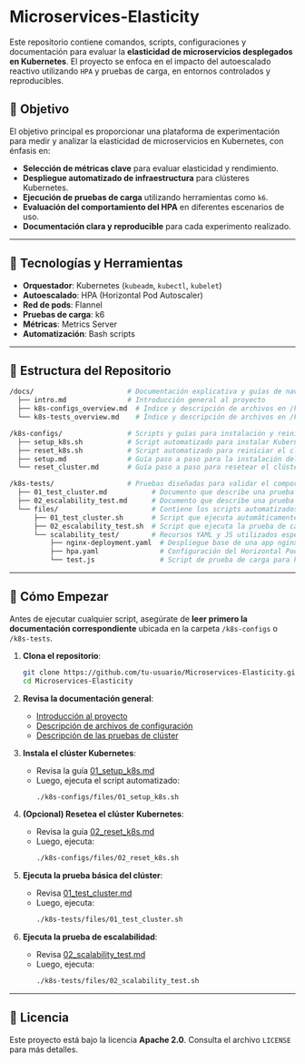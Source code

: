 # Microservices-Elasticity

Este repositorio contiene comandos, scripts, configuraciones y documentación para evaluar la **elasticidad de microservicios desplegados en Kubernetes**. El proyecto se enfoca en el impacto del autoescalado reactivo utilizando `HPA` y pruebas de carga, en entornos controlados y reproducibles.

## 📌 Objetivo

El objetivo principal es proporcionar una plataforma de experimentación para medir y analizar la elasticidad de microservicios en Kubernetes, con énfasis en:

- **Selección de métricas clave** para evaluar elasticidad y rendimiento.
- **Despliegue automatizado de infraestructura** para clústeres Kubernetes.
- **Ejecución de pruebas de carga** utilizando herramientas como `k6`.
- **Evaluación del comportamiento del HPA** en diferentes escenarios de uso.
- **Documentación clara y reproducible** para cada experimento realizado.

---

## 🔧 Tecnologías y Herramientas

- **Orquestador**: Kubernetes (`kubeadm`, `kubectl`, `kubelet`)
- **Autoescalado**: HPA (Horizontal Pod Autoscaler)
- **Red de pods**: Flannel
- **Pruebas de carga**: k6
- **Métricas**: Metrics Server
- **Automatización**: Bash scripts

---

## 📂 Estructura del Repositorio

```bash
/docs/                       # Documentación explicativa y guías de navegación
  ├── intro.md               # Introducción general al proyecto
  ├── k8s-configs_overview.md  # Índice y descripción de archivos en /k8s-configs
  └── k8s-tests_overview.md    # Índice y descripción de archivos en /k8s-tests

/k8s-configs/                # Scripts y guías para instalación y reinicio del clúster
  ├── setup_k8s.sh           # Script automatizado para instalar Kubernetes + Metrics Server
  ├── reset_k8s.sh           # Script automatizado para reiniciar el clúster
  ├── setup.md               # Guía paso a paso para la instalación del clúster
  └── reset_cluster.md       # Guía paso a paso para resetear el clúster

/k8s-tests/                  # Pruebas diseñadas para validar el comportamiento del clúster
  ├── 01_test_cluster.md           # Documento que describe una prueba básica de funcionamiento del clúster con nginx y HPA
  ├── 02_escalability_test.md      # Documento que describe una prueba de escalabilidad con carga generada por k6 y monitoreo de HPA
  └── files/                       # Contiene los scripts automatizados y recursos necesarios para las pruebas
      ├── 01_test_cluster.sh       # Script que ejecuta automáticamente la prueba de despliegue, servicio y autoescalado
      ├── 02_escalability_test.sh  # Script que ejecuta la prueba de carga con k6 y monitorea el escalado de pods
      └── scalability_test/        # Recursos YAML y JS utilizados específicamente en la prueba de escalabilidad
          ├── nginx-deployment.yaml  # Despliegue base de una app nginx con límites de CPU definidos
          ├── hpa.yaml               # Configuración del Horizontal Pod Autoscaler para el despliegue nginx
          └── test.js                # Script de prueba de carga para k6, con etapas de aumento y reducción de tráfico

```

---

## 🚀 Cómo Empezar

Antes de ejecutar cualquier script, asegúrate de **leer primero la documentación correspondiente** ubicada en la carpeta `/k8s-configs` o `/k8s-tests`.

1. **Clona el repositorio**:
   ```bash
   git clone https://github.com/tu-usuario/Microservices-Elasticity.git
   cd Microservices-Elasticity
   ```

2. **Revisa la documentación general**:
   - [Introducción al proyecto](docs/intro.md)
   - [Descripción de archivos de configuración](docs/k8s-configs_overview.md)
   - [Descripción de las pruebas de clúster](docs/k8s-tests_overview.md)

3. **Instala el clúster Kubernetes**:
   - Revisa la guía [01_setup_k8s.md](k8s-configs/01_setup_k8s.md)
   - Luego, ejecuta el script automatizado:
     ```bash
     ./k8s-configs/files/01_setup_k8s.sh
     ```

4. **(Opcional) Resetea el clúster Kubernetes**:
   - Revisa la guía [02_reset_k8s.md](k8s-configs/02_reset_k8s.md)
   - Luego, ejecuta:
     ```bash
     ./k8s-configs/files/02_reset_k8s.sh
     ```

5. **Ejecuta la prueba básica del clúster**:
   - Revisa [01_test_cluster.md](k8s-tests/01_test_cluster.md)
   - Luego, ejecuta:
     ```bash
     ./k8s-tests/files/01_test_cluster.sh
     ```

6. **Ejecuta la prueba de escalabilidad**:
   - Revisa [02_scalability_test.md](k8s-tests/02_scalability_test.md)
   - Luego, ejecuta:
     ```bash
     ./k8s-tests/files/02_scalability_test.sh
     ```

---

## 📜 Licencia

Este proyecto está bajo la licencia **Apache 2.0**. Consulta el archivo `LICENSE` para más detalles.
